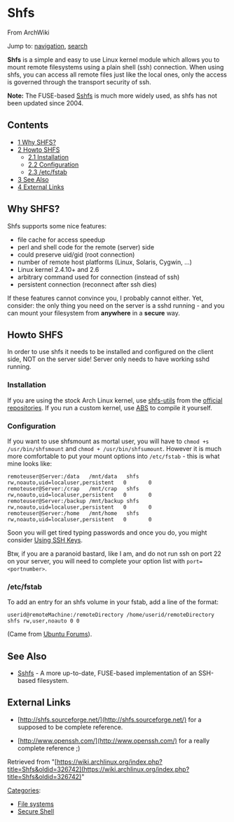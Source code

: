# Shfs

From ArchWiki

Jump to: [navigation](#column-one), [search](#searchInput)

**Shfs** is a simple and easy to use Linux kernel module which allows you to mount remote filesystems using a plain shell (ssh) connection. When using shfs, you can access all remote files just like the local ones, only the access is governed through the transport security of ssh.

**Note:** The FUSE-based [Sshfs](/index.php/Sshfs "Sshfs") is much more widely used, as shfs has not been updated since 2004.

## Contents

*   [1 Why SHFS?](#Why_SHFS.3F)
*   [2 Howto SHFS](#Howto_SHFS)
    *   [2.1 Installation](#Installation)
    *   [2.2 Configuration](#Configuration)
    *   [2.3 /etc/fstab](#.2Fetc.2Ffstab)
*   [3 See Also](#See_Also)
*   [4 External Links](#External_Links)

## Why SHFS?

Shfs supports some nice features:

*   file cache for access speedup
*   perl and shell code for the remote (server) side
*   could preserve uid/gid (root connection)
*   number of remote host platforms (Linux, Solaris, Cygwin, ...)
*   Linux kernel 2.4.10+ and 2.6
*   arbitrary command used for connection (instead of ssh)
*   persistent connection (reconnect after ssh dies)

If these features cannot convince you, I probably cannot either. Yet, consider: the only thing you need on the server is a sshd running - and you can mount your filesystem from **anywhere** in a **secure** way.

## Howto SHFS

In order to use shfs it needs to be installed and configured on the client side, NOT on the server side! Server only needs to have working sshd running.

### Installation

If you are using the stock Arch Linux kernel, use [shfs-utils](https://www.archlinux.org/packages/?name=shfs-utils) from the [official repositories](/index.php/Official_repositories "Official repositories"). If you run a custom kernel, use [ABS](/index.php/ABS "ABS") to compile it yourself.

### Configuration

If you want to use shfsmount as mortal user, you will have to `chmod +s /usr/bin/shfsmount` and `chmod + /usr/bin/shfsumount`. However it is much more comfortable to put your mount options into `/etc/fstab` - this is what mine looks like:

```
remoteuser@Server:/data   /mnt/data   shfs    rw,noauto,uid=localuser,persistent   0       0
remoteuser@Server:/crap   /mnt/crap   shfs    rw,noauto,uid=localuser,persistent   0       0
remoteuser@Server:/backup /mnt/backup shfs    rw,noauto,uid=localuser,persistent   0       0
remoteuser@Server:/home   /mnt/home   shfs    rw,noauto,uid=localuser,persistent   0       0

```

Soon you will get tired typing passwords and once you do, you might consider [Using SSH Keys](/index.php/Using_SSH_Keys "Using SSH Keys").

Btw, if you are a paranoid bastard, like I am, and do not run ssh on port 22 on your server, you will need to complete your option list with `port=<portnumber>`.

### /etc/fstab

To add an entry for an shfs volume in your fstab, add a line of the format:

```
userid@remoteMachine:/remoteDirectory /home/userid/remoteDirectory shfs rw,user,noauto 0 0

```

(Came from [Ubuntu Forums](http://ubuntuforums.org/archive/index.php/t-30332.html)).

## See Also

*   [Sshfs](/index.php/Sshfs "Sshfs") - A more up-to-date, FUSE-based implementation of an SSH-based filesystem.

## External Links

*   [http://shfs.sourceforge.net/](http://shfs.sourceforge.net/) for a supposed to be complete reference.  

*   [http://www.openssh.com/](http://www.openssh.com/) for a really complete reference ;)

Retrieved from "[https://wiki.archlinux.org/index.php?title=Shfs&oldid=326742](https://wiki.archlinux.org/index.php?title=Shfs&oldid=326742)"

[Categories](/index.php/Special:Categories "Special:Categories"):

*   [File systems](/index.php/Category:File_systems "Category:File systems")
*   [Secure Shell](/index.php/Category:Secure_Shell "Category:Secure Shell")